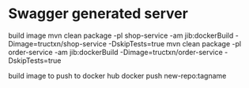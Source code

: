 # Swagger generated server

build image 
mvn clean package -pl shop-service -am jib:dockerBuild -Dimage=tructxn/shop-service -DskipTests=true
mvn clean package -pl order-service -am jib:dockerBuild -Dimage=tructxn/order-service -DskipTests=true

build image to push to docker hub 
docker push new-repo:tagname
